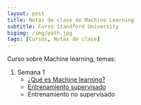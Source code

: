 ```yaml
---
layout: post
title: Notas de clase de Machine Learning
subtitle: Curso Standford University
bigimg: /img/path.jpg
tags: [Cursos, Notas de clase]
---
```


Curso sobre Machine learning, temas:
	
1. Semana 1
   * [¿Qué es Machine learning?](https://marlonalgarra.github.io/notas/a/)
   * [Entrenamiento supervisado](https://marlonalgarra.github.io/notas/SupervisedLearning/)
   * Entrenamiento no supervisado


